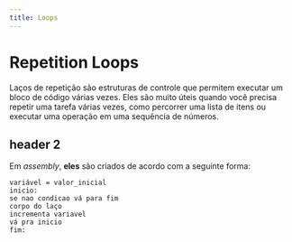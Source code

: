 ```yaml
---
title: Loops
---
```

# Repetition Loops

Laços de repetição são estruturas de controle que permitem executar um bloco de código
várias vezes. Eles são muito úteis quando você precisa repetir uma tarefa várias vezes,
como percorrer uma lista de itens ou executar uma operação em uma sequência de números.

## header 2

Em *assembly*, **eles** são criados de acordo com a seguinte forma:

```
variável = valor_inicial
inicio:
se nao condicao vá para fim 
corpo do laço
incrementa variavel
vá pra inicio
fim:
```
